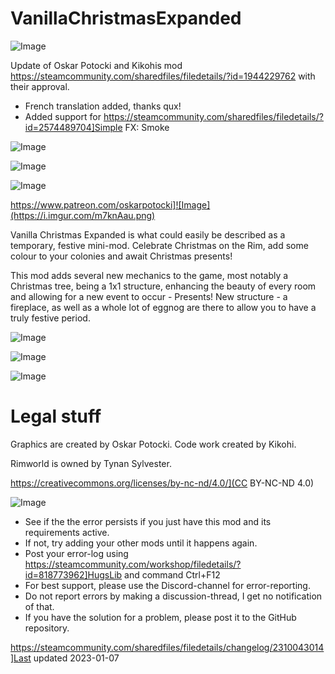 # VanillaChristmasExpanded

![Image](https://i.imgur.com/buuPQel.png)

Update of Oskar Potocki and Kikohis mod
https://steamcommunity.com/sharedfiles/filedetails/?id=1944229762
with their approval.

- French translation added, thanks qux!
- Added support for https://steamcommunity.com/sharedfiles/filedetails/?id=2574489704]Simple FX: Smoke

![Image](https://i.imgur.com/pufA0kM.png)

	
![Image](https://i.imgur.com/Z4GOv8H.png)

![Image](https://i.imgur.com/p7Fv1Z6.gif)

https://www.patreon.com/oskarpotocki]![Image](https://i.imgur.com/m7knAau.png)


Vanilla Christmas Expanded is what could easily be described as a temporary, festive mini-mod. Celebrate Christmas on the Rim, add some colour to your colonies and await Christmas presents!

This mod adds several new mechanics to the game, most notably a Christmas tree, being a 1x1 structure, enhancing the beauty of every room and allowing for a new event to occur - Presents!
New structure - a fireplace, as well as a whole lot of eggnog are there to allow you to have a truly festive period.

![Image](https://i.imgur.com/Al3cdR3.png)

![Image](https://i.imgur.com/NYr28zC.png)

![Image](https://i.imgur.com/5Bs6gcu.png)


# Legal stuff


Graphics are created by Oskar Potocki.
Code work created by Kikohi.

Rimworld is owned by Tynan Sylvester.

https://creativecommons.org/licenses/by-nc-nd/4.0/](CC BY-NC-ND 4.0)

![Image](https://i.imgur.com/PwoNOj4.png)



-  See if the the error persists if you just have this mod and its requirements active.
-  If not, try adding your other mods until it happens again.
-  Post your error-log using https://steamcommunity.com/workshop/filedetails/?id=818773962]HugsLib and command Ctrl+F12
-  For best support, please use the Discord-channel for error-reporting.
-  Do not report errors by making a discussion-thread, I get no notification of that.
-  If you have the solution for a problem, please post it to the GitHub repository.




https://steamcommunity.com/sharedfiles/filedetails/changelog/2310043014]Last updated 2023-01-07
